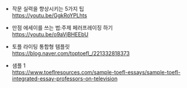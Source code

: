 * 작문 실력을 향상시키는 5가지 팁</br>
https://youtu.be/GgkRoYPLhts</br>

* 만점 에세이를 쓰는 법:주제 페러프레이징 하기</br>
https://youtu.be/o9aVjBHEEbU</br>

* 토플 라이팅 통합형 템플릿 </br>
https://blog.naver.com/toptoefl_/221332818373</br>

* 샘플 1</br>
https://www.toeflresources.com/sample-toefl-essays/sample-toefl-integrated-essay-professors-on-television
